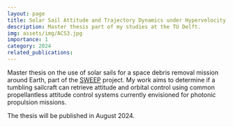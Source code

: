 ```yaml
---
layout: page
title: Solar Sail Attitude and Trajectory Dynamics under Hypervelocity Impacts
description: Master thesis part of my studies at the TU Delft.
img: assets/img/ACS3.jpg
importance: 1
category: 2024
related_publications:
---
```


Master thesis on the use of solar sails for a space debris removal mission around Earth, part of the [SWEEP](https://www.tudelft.nl/en/ae/sweep) project. My work aims to determine if a tumbling sailcraft can retrieve attitude and orbital control using common propellantless attitude control systems currently envisioned for photonic propulsion missions.

The thesis will be published in August 2024.
